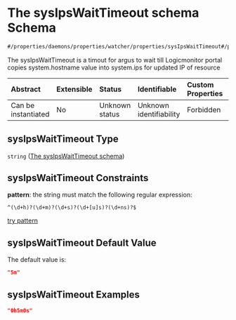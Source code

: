# The sysIpsWaitTimeout schema Schema

```txt
#/properties/daemons/properties/watcher/properties/sysIpsWaitTimeout#/properties/daemons/properties/watcher/properties/sysIpsWaitTimeout
```

The sysIpsWaitTimeout is a timout for argus to wait till Logicmonitor portal copies system.hostname value into system.ips for updated IP of resource

| Abstract            | Extensible | Status         | Identifiable            | Custom Properties | Additional Properties | Access Restrictions | Defined In                                                        |
| :------------------ | :--------- | :------------- | :---------------------- | :---------------- | :-------------------- | :------------------ | :---------------------------------------------------------------- |
| Can be instantiated | No         | Unknown status | Unknown identifiability | Forbidden         | Allowed               | none                | [values.schema.json\*](values.schema.json "open original schema") |

## sysIpsWaitTimeout Type

`string` ([The sysIpsWaitTimeout schema](values-properties-the-argus-daemon-configurations-schema-properties-the-kubernetes-watcher-configurations-schema-properties-the-sysipswaittimeout-schema.md))

## sysIpsWaitTimeout Constraints

**pattern**: the string must match the following regular expression:&#x20;

```regexp
^(\d+h)?(\d+m)?(\d+s)?(\d+[u]s)?(\d+ns)?$
```

[try pattern](https://regexr.com/?expression=%5E\(%5Cd%2Bh\)%3F\(%5Cd%2Bm\)%3F\(%5Cd%2Bs\)%3F\(%5Cd%2B%5Bu%5Ds\)%3F\(%5Cd%2Bns\)%3F%24 "try regular expression with regexr.com")

## sysIpsWaitTimeout Default Value

The default value is:

```json
"5m"
```

## sysIpsWaitTimeout Examples

```json
"0h5m0s"
```
